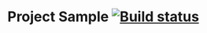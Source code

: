 # Project Sample [![Build status](https://ci.appveyor.com/api/projects/status/ihiibk1alhyabyot/branch/main?svg=true)](https://ci.appveyor.com/project/SergeyPetrovskiyQA/web-d47ay/branch/main)